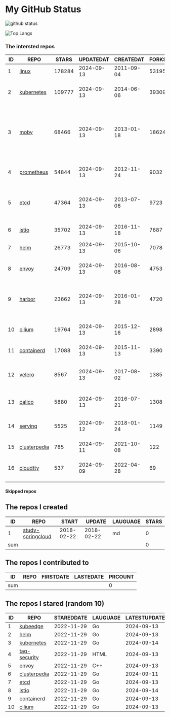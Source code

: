 # My GitHub Status

<img src="https://github-readme-stats-1.yihong0618.vercel.app/api?username=daoqingniu&show_icons=true&&&hide_title=true&count_private=true" alt="github status" />

![Top Langs](https://github-readme-stats-1.yihong0618.vercel.app/api/top-langs/?username=daoqingniu&layout=compact)

<!--START_SECTION:github_repos-->
### The intersted repos
| ID |                              REPO                               | STARS  | UPDATEDAT  | CREATEDAT  | FORKSCOUNT |                                                DESCRIPTIONS                                                |
|----|-----------------------------------------------------------------|--------|------------|------------|------------|------------------------------------------------------------------------------------------------------------|
|  1 | [linux](https://github.com/torvalds/linux)                      | 178284 | 2024-09-13 | 2011-09-04 |      53195 | Linux kernel source tree                                                                                   |
|  2 | [kubernetes](https://github.com/kubernetes/kubernetes)          | 109777 | 2024-09-13 | 2014-06-06 |      39309 | Production-Grade Container Scheduling and Management                                                       |
|  3 | [moby](https://github.com/moby/moby)                            |  68466 | 2024-09-13 | 2013-01-18 |      18624 | The Moby Project - a collaborative project for the container ecosystem to assemble container-based systems |
|  4 | [prometheus](https://github.com/prometheus/prometheus)          |  54844 | 2024-09-13 | 2012-11-24 |       9032 | The Prometheus monitoring system and time series database.                                                 |
|  5 | [etcd](https://github.com/etcd-io/etcd)                         |  47364 | 2024-09-13 | 2013-07-06 |       9723 | Distributed reliable key-value store for the most critical data of a distributed system                    |
|  6 | [istio](https://github.com/istio/istio)                         |  35702 | 2024-09-13 | 2016-11-18 |       7687 | Connect, secure, control, and observe services.                                                            |
|  7 | [helm](https://github.com/helm/helm)                            |  26773 | 2024-09-13 | 2015-10-06 |       7078 | The Kubernetes Package Manager                                                                             |
|  8 | [envoy](https://github.com/envoyproxy/envoy)                    |  24709 | 2024-09-13 | 2016-08-08 |       4753 | Cloud-native high-performance edge/middle/service proxy                                                    |
|  9 | [harbor](https://github.com/goharbor/harbor)                    |  23662 | 2024-09-13 | 2016-01-28 |       4720 | An open source trusted cloud native registry project that stores, signs, and scans content.                |
| 10 | [cilium](https://github.com/cilium/cilium)                      |  19764 | 2024-09-13 | 2015-12-16 |       2898 | eBPF-based Networking, Security, and Observability                                                         |
| 11 | [containerd](https://github.com/containerd/containerd)          |  17088 | 2024-09-13 | 2015-11-13 |       3390 | An open and reliable container runtime                                                                     |
| 12 | [velero](https://github.com/vmware-tanzu/velero)                |   8567 | 2024-09-13 | 2017-08-02 |       1385 | Backup and migrate Kubernetes applications and their persistent volumes                                    |
| 13 | [calico](https://github.com/projectcalico/calico)               |   5880 | 2024-09-13 | 2016-07-21 |       1308 | Cloud native networking and network security                                                               |
| 14 | [serving](https://github.com/knative/serving)                   |   5525 | 2024-09-12 | 2018-01-24 |       1149 | Kubernetes-based, scale-to-zero, request-driven compute                                                    |
| 15 | [clusterpedia](https://github.com/clusterpedia-io/clusterpedia) |    785 | 2024-09-11 | 2021-10-08 |        122 | The Encyclopedia of Kubernetes clusters                                                                    |
| 16 | [cloudtty](https://github.com/cloudtty/cloudtty)                |    537 | 2024-09-09 | 2022-04-28 |         69 | A Friendly Kubernetes CloudShell (Web Terminal) !                                                          |



#### Skipped repos
<!--END_SECTION:github_repos-->

<!--START_SECTION:my_github-->
## The repos I created
| ID  |                                 REPO                                 |   START    |   UPDATE   | LAUGUAGE | STARS |
|-----|----------------------------------------------------------------------|------------|------------|----------|-------|
|   1 | [study-springcloud](https://github.com/daoqingniu/study-springcloud) | 2018-02-22 | 2018-02-22 | md       |     0 |
| sum |                                                                      |            |            |          |     0 |

## The repos I contributed to
| ID  | REPO | FIRSTDATE | LASTEDATE | PRCOUNT |
|-----|------|-----------|-----------|---------|
| sum |      |           |           |       0 |

## The repos I stared (random 10)
| ID |                              REPO                               | STAREDDATE | LAUGUAGE | LATESTUPDATE |
|----|-----------------------------------------------------------------|------------|----------|--------------|
|  1 | [kubeedge](https://github.com/kubeedge/kubeedge)                | 2022-11-29 | Go       | 2024-09-13   |
|  2 | [helm](https://github.com/helm/helm)                            | 2022-11-29 | Go       | 2024-09-13   |
|  3 | [kubernetes](https://github.com/kubernetes/kubernetes)          | 2022-11-29 | Go       | 2024-09-14   |
|  4 | [tag-security](https://github.com/cncf/tag-security)            | 2022-11-29 | HTML     | 2024-09-13   |
|  5 | [envoy](https://github.com/envoyproxy/envoy)                    | 2022-11-29 | C++      | 2024-09-13   |
|  6 | [clusterpedia](https://github.com/clusterpedia-io/clusterpedia) | 2022-11-29 | Go       | 2024-09-11   |
|  7 | [etcd](https://github.com/etcd-io/etcd)                         | 2022-11-29 | Go       | 2024-09-13   |
|  8 | [istio](https://github.com/istio/istio)                         | 2022-11-29 | Go       | 2024-09-14   |
|  9 | [containerd](https://github.com/containerd/containerd)          | 2022-11-29 | Go       | 2024-09-13   |
| 10 | [cilium](https://github.com/cilium/cilium)                      | 2022-11-29 | Go       | 2024-09-13   |

<!--END_SECTION:my_github-->
